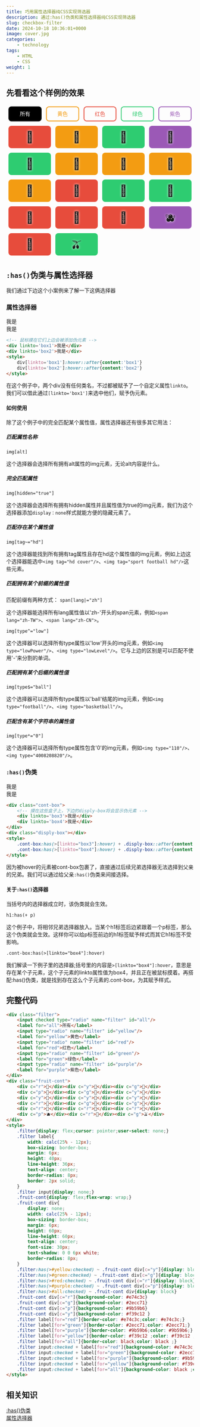 ```yaml
---
title: 巧用属性选择器纯CSS实现筛选器
description: 通过:has()伪类和属性选择器纯CSS实现筛选器
slug: checkbox-filter
date: 2024-10-18 10:36:01+0000
image: cover.jpg
categories:
    - technology
tags:
    - HTML
    - CSS
weight: 1
---
```

## 先看看这个样例的效果
<div class="filter">
	<input checked type="radio" name="filter" id="all"/>
	<label for="all">所有</label>
	<input type="radio" name="filter" id="yellow"/>
	<label for="yellow">黄色</label>
	<input type="radio" name="filter" id="red"/>
	<label for="red">红色</label>
	<input type="radio" name="filter" id="green"/>
	<label for="green">绿色</label>
	<input type="radio" name="filter" id="purple"/>
	<label for="purple">紫色</label>
</div>
<div class="fruit-cont">
	<div c="r">🍉</div><div c="y">🍊</div><div c="g">🍈</div>
	<div c="p">🍇</div><div c="g">🥝</div><div c="y">🍋</div>
	<div c="y">‍🍌</div><div c="y">🍍</div><div c="y">🥭</div>
	<div c="r">🍎</div><div c="g">🍏</div><div c="g">🍐</div>
	<div c="r">🍑</div><div c="r">🍒</div><div c="r">🍓</div>
	<div c="p">🫐</div><div c="r">‍🍅</div><div c="g">🫒</div>
</div>
<style>
	.filter{display: flex;cursor: pointer;user-select: none;}
	.filter label{
		width: calc(25% - 12px);
		box-sizing: border-box;
		margin: 6px;
		height: 40px;
		line-height: 36px;
		text-align: center;
		border-radius: 8px;
		border: 2px solid;
	}
	.filter input{display: none;}
	.fruit-cont{display: flex;flex-wrap: wrap;}
	.fruit-cont div{
		display: none;
		width: calc(25% - 12px);
		box-sizing: border-box;
		margin: 6px;
		height: 60px;
		line-height: 60px;
		text-align: center;
		font-size: 30px;
		text-shadow: 0 0 6px white;
		border-radius: 8px;
	}
	.filter:has(>#yellow:checked) ~ .fruit-cont div[c="y"]{display: block}
	.filter:has(>#green:checked) ~ .fruit-cont div[c="g"]{display: block}
	.filter:has(>#red:checked) ~ .fruit-cont div[c="r"]{display: block}
	.filter:has(>#purple:checked) ~ .fruit-cont div[c="p"]{display: block}
	.filter:has(>#all:checked) ~ .fruit-cont div{display: block}
	.fruit-cont div[c="r"]{background-color: #e74c3c}
	.fruit-cont div[c="g"]{background-color: #2ecc71}
	.fruit-cont div[c="p"]{background-color: #9b59b6}
	.fruit-cont div[c="y"]{background-color: #f39c12 }
	.filter label[for="red"]{border-color: #e74c3c;color: #e74c3c;}
	.filter label[for="green"]{border-color: #2ecc71;color: #2ecc71;}
	.filter label[for="purple"]{border-color: #9b59b6;color: #9b59b6;}
	.filter label[for="yellow"]{border-color: #f39c12 ;color: #f39c12 ;}
	.filter label[for="all"]{border-color: black;color: black ;}
	.filter input:checked + label[for="red"]{background-color: #e74c3c;color: white;}
	.filter input:checked + label[for="green"]{background-color: #2ecc71;color: white;}
	.filter input:checked + label[for="purple"]{background-color: #9b59b6;color: white;}
	.filter input:checked + label[for="yellow"]{background-color: #f39c12 ;color: white;}
	.filter input:checked + label[for="all"]{background-color: black ;color: white;}
</style>

## `:has()`伪类与属性选择器
我们通过下边这个小案例来了解一下这俩选择器
### 属性选择器
<div linkto='box1'>我是</div>
<div linkto='box2'>我是</div>
<style>
	div[linkto='box1']:hover::after{content:'box1'}
	div[linkto='box2']:hover::after{content:'box2'}
</style>

```html
<!-- 鼠标摸在它们上边会被添加伪元素 -->
<div linkto='box1'>我是</div>
<div linkto='box2'>我是</div>
<style>
	div[linkto='box1']:hover::after{content:'box1'}
	div[linkto='box2']:hover::after{content:'box2'}
</style>
```
在这个例子中，两个div没有任何类名，不过都被赋予了一个自定义属性`linkto`。我们可以借此通过`[linkto='box1']`来选中他们，赋予伪元素。
#### 如何使用
除了这个例子中的完全匹配某个属性值，属性选择器还有很多其它用法：
##### 匹配属性名称
`img[alt]`

这个选择器会选择所有拥有alt属性的img元素，无论alt内容是什么。
##### 完全匹配属性
`img[hidden="true"]`

这个选择器会选择所有拥有hidden属性并且属性值为true的img元素，我们为这个选择器添加`display：none`样式就能方便的隐藏元素了。
##### 匹配存在某个属性值
`img[tag~="hd"]`

这个选择器能找到所有拥有tag属性且存在hd这个属性值的img元素，例如上边这个选择器能选中`<img tag="hd cover"/>`、`<img tag="sport football hd"/>`这些元素。
##### 匹配拥有某个前缀的属性值
匹配前缀有两种方式：
`span[lang|="zh"]`

这个选择器能选择所有lang属性值以'zh-'开头的span元素，例如`<span lang="zh-TW">`、`<span lang="zh-CN">`。

`img[type^="low"]`

这个选择器可以选择所有type属性以'low'开头的img元素，例如`<img type="lowPower"/>`、`<img type="lowLevel"/>`。它与上边的区别是可以匹配不使用'-'来分割的单词。
##### 匹配拥有某个后缀的属性值
`img[type$="ball"]`

这个选择器可以选择所有type属性以'ball'结尾的img元素，例如`<img type="football"/>`、`<img type="basketball"/>`。
##### 匹配含有某个字符串的属性值
`img[type*="0"]`

这个选择器可以选择所有type属性包含'0'的img元素，例如`<img type="110"/>`、`<img type="4008208820"/>`。

### `:has()`伪类
<div class="cont-box">
	<div linkto='box3'>我是</div>
	<div linkto='box4'>我是</div>
</div>
<div class="disply-box"></div>
<style>
	.cont-box:has(>[linkto="box3"]:hover) + .disply-box::after{content:'box3'}
	.cont-box:has(>[linkto="box4"]:hover) + .disply-box::after{content:'box4'}
</style>

```html
<div class="cont-box">
	<!-- 摸在这些盒子上，下边的disply-box将会显示伪元素 -->
	<div linkto='box3'>我是</div>
	<div linkto='box4'>我是</div>
</div>
<div class="disply-box"></div>
<style>
	.cont-box:has(>[linkto="box3"]:hover) + .disply-box::after{content:'box3'}
	.cont-box:has(>[linkto="box4"]:hover) + .disply-box::after{content:'box4'}
</style>
```
因为被hover的元素被cont-box包裹了，直接通过后续兄弟选择器无法选择到父亲的兄弟。我们可以通过给父亲`:has()`伪类来间接选择。
#### 关于`:has()`选择器
当括号内的选择器成立时，该伪类就会生效。

`h1:has(+ p)`

这个例子中，将相邻兄弟选择器放入。当某个h1标签后边紧跟着一个p标签，那么这个伪类就会生效。这样你可以给p标签前边的h1标签赋予样式而其它h1标签不受影响。

`.cont-box:has(>[linkto="box4"]:hover)`

我们解读一下例子里的选择器;括号里的内容是`>[linkto="box4"]:hover`，意思是存在某个子元素，这个子元素的linkto属性值为box4，并且正在被鼠标摸着。再搭配:has()伪类，就是找到存在这么个子元素的.cont-box，为其赋予样式。
## 完整代码
```html
<div class="filter">
	<input checked type="radio" name="filter" id="all"/>
	<label for="all">所有</label>
	<input type="radio" name="filter" id="yellow"/>
	<label for="yellow">黄色</label>
	<input type="radio" name="filter" id="red"/>
	<label for="red">红色</label>
	<input type="radio" name="filter" id="green"/>
	<label for="green">绿色</label>
	<input type="radio" name="filter" id="purple"/>
	<label for="purple">紫色</label>
</div>
<div class="fruit-cont">
	<div c="r">🍉</div><div c="y">🍊</div><div c="g">🍈</div>
	<div c="p">🍇</div><div c="g">🥝</div><div c="y">🍋</div>
	<div c="y">‍🍌</div><div c="y">🍍</div><div c="y">🥭</div>
	<div c="r">🍎</div><div c="g">🍏</div><div c="g">🍐</div>
	<div c="r">🍑</div><div c="r">🍒</div><div c="r">🍓</div>
	<div c="p">🫐</div><div c="r">‍🍅</div><div c="g">🫒</div>
</div>
<style>
	.filter{display: flex;cursor: pointer;user-select: none;}
	.filter label{
		width: calc(25% - 12px);
		box-sizing: border-box;
		margin: 6px;
		height: 40px;
		line-height: 36px;
		text-align: center;
		border-radius: 8px;
		border: 2px solid;
	}
	.filter input{display: none;}
	.fruit-cont{display: flex;flex-wrap: wrap;}
	.fruit-cont div{
		display: none;
		width: calc(25% - 12px);
		box-sizing: border-box;
		margin: 6px;
		height: 60px;
		line-height: 60px;
		text-align: center;
		font-size: 30px;
		text-shadow: 0 0 6px white;
		border-radius: 8px;
	}
	.filter:has(>#yellow:checked) ~ .fruit-cont div[c="y"]{display: block}
	.filter:has(>#green:checked) ~ .fruit-cont div[c="g"]{display: block}
	.filter:has(>#red:checked) ~ .fruit-cont div[c="r"]{display: block}
	.filter:has(>#purple:checked) ~ .fruit-cont div[c="p"]{display: block}
	.filter:has(>#all:checked) ~ .fruit-cont div{display: block}
	.fruit-cont div[c="r"]{background-color: #e74c3c}
	.fruit-cont div[c="g"]{background-color: #2ecc71}
	.fruit-cont div[c="p"]{background-color: #9b59b6}
	.fruit-cont div[c="y"]{background-color: #f39c12 }
	.filter label[for="red"]{border-color: #e74c3c;color: #e74c3c;}
	.filter label[for="green"]{border-color: #2ecc71;color: #2ecc71;}
	.filter label[for="purple"]{border-color: #9b59b6;color: #9b59b6;}
	.filter label[for="yellow"]{border-color: #f39c12 ;color: #f39c12 ;}
	.filter label[for="all"]{border-color: black;color: black ;}
	.filter input:checked + label[for="red"]{background-color: #e74c3c;color: white;}
	.filter input:checked + label[for="green"]{background-color: #2ecc71;color: white;}
	.filter input:checked + label[for="purple"]{background-color: #9b59b6;color: white;}
	.filter input:checked + label[for="yellow"]{background-color: #f39c12 ;color: white;}
	.filter input:checked + label[for="all"]{background-color: black ;color: white;}
</style>
```
## 相关知识
[:has()伪类](https://developer.mozilla.org/zh-CN/docs/Web/CSS/:has)<br/>
[属性选择器](https://developer.mozilla.org/zh-CN/docs/Web/CSS/Attribute_selectors)


